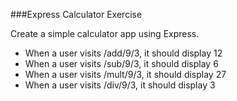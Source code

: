 ###Express Calculator Exercise

Create a simple calculator app using Express.

- When a user visits /add/9/3, it should display 12
- When a user visits /sub/9/3, it should display 6
- When a user visits /mult/9/3, it should display 27
- When a user visits /div/9/3, it should display 3

